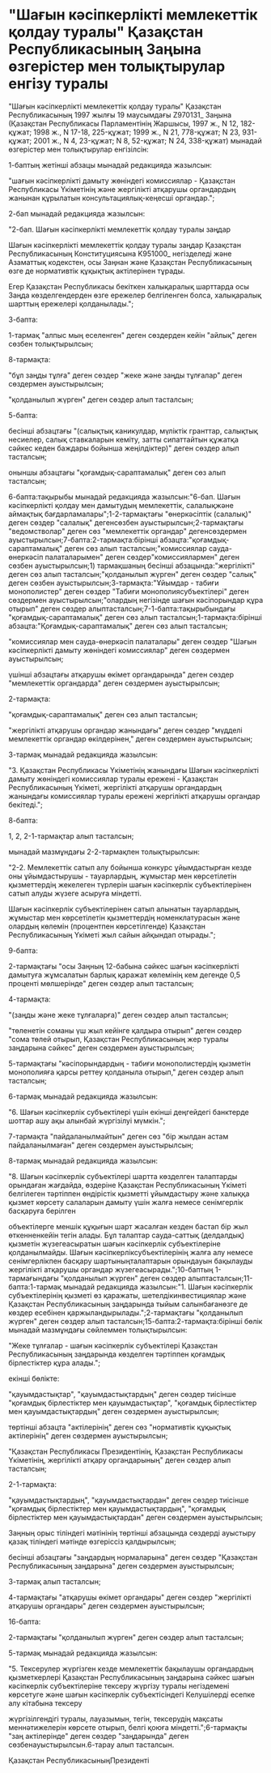 # "Шағын кәсiпкерлiктi мемлекеттiк қолдау туралы" Қазақстан Республикасының Заңына өзгерiстер мен толықтырулар енгiзу туралы

"Шағын кәсiпкерлiктi мемлекеттiк қолдау туралы" Қазақстан Республикасының 1997 жылғы 19 маусымдағы Z970131_ Заңына (Қазақстан Республикасы Парламентiнiң Жаршысы, 1997 ж., N 12, 182-құжат; 1998 ж., N 17-18, 225-құжат; 1999 ж., N 21, 778-құжат; N 23, 931-құжат; 2001 ж., N 4, 23-құжат; N 8, 52-құжат; N 24, 338-құжат) мынадай өзгерiстер мен толықтырулар енгiзiлсiн:

1-баптың жетiншi абзацы мынадай редакцияда жазылсын:

"шағын кәсiпкерлiктi дамыту жөнiндегi комиссиялар - Қазақстан Республикасы Үкiметiнiң және жергiлiктi атқарушы органдардың жанынан құрылатын консультациялық-кеңесшi органдар.";

2-бап мынадай редакцияда жазылсын:

"2-бап. Шағын кәсiпкерлiктi мемлекеттiк қолдау туралы заңдар

Шағын кәсiпкерлiктi мемлекеттiк қолдау туралы заңдар Қазақстан Республикасының Конституциясына K951000_ негiзделедi және Азаматтық кодекстен, осы Заңнан және Қазақстан Республикасының өзге де нормативтiк құқықтық актiлерiнен тұрады.

Егер Қазақстан Республикасы бекiткен халықаралық шарттарда осы Заңда көзделгендерден өзге ережелер белгiленген болса, халықаралық шарттың ережелерi қолданылады.";

3-бапта:

1-тармақ "алпыс мың еселенген" деген сөздерден кейiн "айлық" деген сөзбен толықтырылсын;

8-тармақта:

"бұл заңды тұлға" деген сөздер "жеке және заңды тұлғалар" деген сөздермен ауыстырылсын;

"қолданылып жүрген" деген сөздер алып тасталсын;

5-бапта:

бесiншi абзацтағы "(салықтық каникулдар, мүлiктiк гранттар, салықтық несиелер, салық ставкаларын кемiту, затты сипаттайтын құжатқа сәйкес кеден баждары бойынша жеңiлдiктер)" деген сөздер алып тасталсын;

оныншы абзацтағы "қоғамдық-сараптамалық" деген сөз алып тасталсын;

6-бапта:тақырыбы мынадай редакцияда жазылсын:"6-бап. Шағын кәсiпкерлiктi қолдау мен дамытудың мемлекеттiк, салалықжәне аймақтық бағдарламалары";1-2-тармақтағы "өнеркәсiптiк (салалық)" деген сөздер "салалық" дегенсөзбен ауыстырылсын;2-тармақтағы "ведомстволар" деген сөз "мемлекеттiк органдар" дегенсөздермен ауыстырылсын;7-бапта:2-тармақта:бiрiншi абзацта:"қоғамдық-сараптамалық" деген сөз алып тасталсын;"комиссиялар сауда-өнеркәсiп палаталарымен" деген сөздер"комиссиялармен" деген сөзбен ауыстырылсын;1) тармақшаның бесiншi абзацында:"жергiлiктi" деген сөз алып тасталсын;"қолданылып жүрген" деген сөздер "салық" деген сөзбен ауыстырылсын;3-тармақта:"Ұйымдар - табиғи монополистер" деген сөздер "Табиғи монополиясубъектiлерi" деген сөздермен ауыстырылсын;"олардың негiзiнде шағын кәсiпорындар құра отырып" деген сөздер алыптасталсын;7-1-бапта:тақырыбындағы "қоғамдық-сараптамалық" деген сөз алып тасталсын;1-тармақта:бiрiншi абзацта:"Қоғамдық-сараптамалық" деген сөз алып тасталсын;

"комиссиялар мен сауда-өнеркәсiп палаталары" деген сөздер "Шағын кәсiпкерлiктi дамыту жөнiндегi комиссиялар" деген сөздермен ауыстырылсын;

үшiншi абзацтағы атқарушы өкiмет органдарында" деген сөздер "мемлекеттiк органдарда" деген сөздермен ауыстырылсын;

2-тармақта:

"қоғамдық-сараптамалық" деген сөз алып тасталсын;

"жергiлiктi атқарушы органдар жанындағы" деген сөздер "мүдделi мемлекеттiк органдар өкiлдерiнен," деген сөздермен ауыстырылсын;

3-тармақ мынадай редакцияда жазылсын:

"3. Қазақстан Республикасы Yкiметiнiң жанындағы Шағын кәсiпкерлiктi дамыту жөнiндегi комиссиялар туралы ереженi - Қазақстан Республикасының Yкiметi, жергiлiктi атқарушы органдардың жанындағы комиссиялар туралы ереженi жергiлiктi атқарушы органдар бекiтедi.";

8-бапта:

1, 2, 2-1-тармақтар алып тасталсын;

мынадай мазмұндағы 2-2-тармақпен толықтырылсын:

"2-2. Мемлекеттiк сатып алу бойынша конкурс ұйымдастырған кезде оны ұйымдастырушы - тауарлардың, жұмыстар мен көрсетiлетiн қызметтердiң жекелеген түрлерiн шағын кәсiпкерлiк субъектiлерiнен сатып алуды жүзеге асыруға мiндеттi.

Шағын кәсiпкерлiк субъектiлерiнен сатып алынатын тауарлардың, жұмыстар мен көрсетiлетiн қызметтердiң номенклатурасын және олардың көлемiн (процентпен көрсетiлгенде) Қазақстан Республикасының Yкiметi жыл сайын айқындап отырады.";

9-бапта:

2-тармақтағы "осы Заңның 12-бабына сәйкес шағын кәсiпкерлiктi дамытуға жұмсалатын барлық қаражат көлемiнiң кем дегенде 0,5 процентi мөлшерiнде" деген сөздер алып тасталсын;

4-тармақта:

"(заңды және жеке тұлғаларға)" деген сөздер алып тасталсын;

"төленетін соманы үш жыл кейінге қалдыра отырып" деген сөздер "сома төлей отырып, Қазақстан Республикасының жер туралы заңдарына сәйкес" деген сөздермен ауыстырылсын;

5-тармақтағы "кәсiпорындардың - табиғи монополистердiң қызметiн монополияға қарсы реттеу қолданыла отырып," деген сөздер алып тасталсын;

6-тармақ мынадай редакцияда жазылсын:

"6. Шағын кәсiпкерлiк субъектiлерi үшiн екiншi деңгейдегi банктерде шоттар ашу ақы алынбай жүргiзiлуi мүмкiн.";

7-тармақта "пайдаланылмайтын" деген сөз "бiр жылдан астам пайдаланылмаған" деген сөздермен ауыстырылсын;

8-тармақ мынадай редакцияда жазылсын:

"8. Шағын кәсiпкерлiк субъектiлерi шартта көзделген талаптарды орындаған жағдайда, өздерiне Қазақстан Республикасының Yкiметi белгiлеген тәртiппен өндiрiстiк қызметтi ұйымдастыру және халыққа қызмет көрсету салаларын дамыту үшiн жалға немесе сенiмгерлiк басқаруға берiлген

объектiлерге меншiк құқығын шарт жасалған кезден бастап бiр жыл өткенненкейiн тегiн алады. Бұл талаптар сауда-саттық (делдалдық) қызметiн жүзегеасыратын шағын кәсiпкерлiк субъектiлерiне қолданылмайды. Шағын кәсiпкерлiксубъектiлерiнiң жалға алу немесе сенiмгерлiкпен басқару шартыныңталаптарын орындауын бақылауды жергiлiктi атқарушы органдар жүзегеасырады.";10-баптың 1-тармағындағы "қолданылып жүрген" деген сөздер алыптасталсын;11-бапта:1-тармақ мынадай редакцияда жазылсын:"1. Шағын кәсiпкерлiк субъектiлерiнiң қызметi өз қаражаты, шетелдiкинвестициялар және Қазақстан Республикасының заңдарында тыйым салынбағанөзге де көздер есебiнен қаржыландырылады.";2-тармақтағы "қолданылып жүрген" деген сөздер алып тасталсын;15-бапта:2-тармақта:бiрiншi бөлiк мынадай мазмұндағы сөйлеммен толықтырылсын:

"Жеке тұлғалар - шағын кәсiпкерлiк субъектiлерi Қазақстан Республикасының заңдарында көзделген тәртiппен қоғамдық бiрлестiктер құра алады.";

екiншi бөлiкте:

"қауымдастықтар", "қауымдастықтардың" деген сөздер тиiсiнше "қоғамдық бiрлестiктер мен қауымдастықтар", "қоғамдық бiрлестiктер мен қауымдастықтардың" деген сөздермен ауыстырылсын;

төртiншi абзацта "актiлерiнiң" деген сөз "нормативтiк құқықтық актiлерiнiң" деген сөздермен ауыстырылсын;

"Қазақстан Республикасы Президентiнiң, Қазақстан Республикасы Yкiметiнiң, жергiлiктi атқару органдарының" деген сөздер алып тасталсын;

2-1-тармақта:

"қауымдастықтардың", "қауымдастықтардан" деген сөздер тиiсiнше "қоғамдық бiрлестiктер мен қауымдастықтардың", "қоғамдық бiрлестiктер мен қауымдастықтардан" деген сөздермен ауыстырылсын;

Заңның орыс тiлiндегi мәтiнiнiң төртiншi абзацында сөздердi ауыстыру қазақ тiлiндегi мәтiнде өзгерiссiз қалдырылсын;

бесiншi абзацтағы "заңдардың нормаларына" деген сөздер "Қазақстан Республикасының заңдарына" деген сөздермен ауыстырылсын;

3-тармақ алып тасталсын;

4-тармақтағы "атқарушы өкiмет органдары" деген сөздер "жергiлiктi атқарушы органдары" деген сөздермен ауыстырылсын;

16-бапта:

2-тармақтағы "қолданылып жүрген" деген сөздер алып тасталсын;

5-тармақ мынадай редакцияда жазылсын:

"5. Тексерулер жүргiзген кезде мемлекеттiк бақылаушы органдардың қызметкерлерi Қазақстан Республикасының заңдарына сәйкес шағын кәсiпкерлiк субъектiлерiне тексеру жүргiзу туралы негiздеменi көрсетуге және шағын кәсiпкерлiк субъектiсiндегi Келушiлердi есепке алу кiтабына тексеру

жүргiзiлгендiгi туралы, лауазымын, тегiн, тексерудiң мақсаты меннәтижелерiн көрсете отырып, белгi қоюға мiндеттi.";6-тармақты "заң актілерінде" деген сөздер "заңдарында" деген сөзбенауыстырылсын.6-тарау алып тасталсын.

Қазақстан РеспубликасыныңПрезиденті

